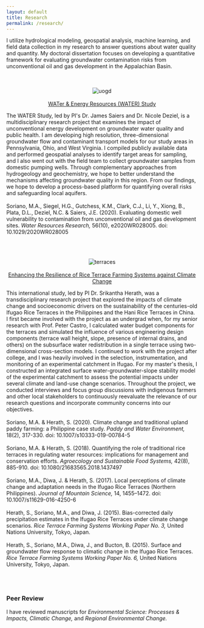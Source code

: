 ```yaml
---
layout: default
title: Research
permalink: /research/
---
```


I utilize hydrological modeling, geospatial analysis, machine learning, and field data collection in my research to answer questions about water quality and quantity. My doctoral dissertation focuses on developing a quantitative framework for evaluating groundwater contamination risks from unconventional oil and gas development in the Appalachian Basin.
<br /><br /><br />
<p align="center">
  <img src="uogd.png" alt="uogd" />
  <br /><br /><a href="https://medicine.yale.edu/water/" title="water">WATer & Energy Resources (WATER) Study</a>
</p>
<p align="left"> 
  The WATER Study, led by PI's Dr. James Saiers and Dr. Nicole Deziel, is a multidisciplinary research project that examines the impact of unconventional energy development on groundwater water quality and public health. I am developing high resolution, three-dimensional groundwater flow and contaminant transport models for our  study areas in Pennsylvania, Ohio, and West Virginia. I compiled publicly available data and performed geospatial analyses to identify target areas for sampling, and I also went out with the field team to collect groundwater samples from domestic pumping wells. Through complementary approaches from hydrogeology and geochemistry, we hope to better understand the mechanisms affecting groundwater quality in this region. From our findings, we hope to develop a process-based platform for quantifying overall risks and safeguarding local aquifers.
  <br /><br />Soriano, M.A., Siegel, H.G., Gutchess, K.M., Clark, C.J., Li, Y., Xiong, B., Plata, D.L., Deziel, N.C. & Saiers, J.E. (2020). Evaluating domestic well vulnerability to contamination from unconventional oil and gas development sites. <i>Water Resources Research,</i> 56(10), e2020WR028005. doi: 10.1029/2020WR028005
</p>
<br /><br />
<p align="center">
  <img src="terraces.png" alt="terraces" />
   <br /><br /><a href="https://www.apn-gcr.org/project/developing-ecosystem-based-adaptation-strategies-for-enhancing-resilience-of-rice-terrace-farming-systems-against-climate-change/" title="terraces">Enhancing the Resilience of Rice Terrace Farming Systems against Climate Change</a>
</p>
<p align="left">
  This international study, led by PI Dr. Srikantha Herath, was a transdisciplinary research project that explored the impacts of climate change and socioeconomic drivers on the sustainability of the centuries-old Ifugao Rice Terraces in the Philippines and the Hani Rice Terraces in China. I first became involved with the project as an undergrad when, for my senior research with Prof. Peter Castro, I calculated water budget components for the terraces and simulated the influence of various engineering design components (terrace wall height, slope, presence of internal drains, and others) on the subsurface water redistribution in a single terrace using two-dimensional cross-section models. I continued to work with the project after college, and I was heavily involved in the selection, instrumentation, and monitoring of an experimental catchment in Ifugao. For my master's thesis, I constructed an integrated surface water-groundwater-slope stability model of the experimental catchment to assess the potential impacts under several climate and land-use change scenarios. Throughout the project, we conducted interviews and focus group discussions with indigenous farmers and other local stakeholders to continuously reevaluate the relevance of our research questions and incorporate community concerns into our objectives.
  <br /><br />Soriano, M.A. & Herath, S. (2020). Climate change and traditional upland paddy farming: a Philippine case study. <i>Paddy and Water Environment,</i> 18(2), 317-330. doi: 10.1007/s10333-019-00784-5
  <br /><br />Soriano, M.A. & Herath, S. (2018). Quantifying the role of traditional rice terraces in regulating water resources: implications for management and conservation efforts. <i>Agroecology and Sustainable Food Systems,</i> 42(8), 885-910. doi: 10.1080/21683565.2018.1437497
  <br /><br />Soriano, M.A., Diwa, J. & Herath, S. (2017). Local perceptions of climate change and adaptation needs in the Ifugao Rice Terraces (Northern Philippines). <i>Journal of Mountain Science,</i> 14, 1455–1472. doi: 10.1007/s11629-016-4250-6
  <br /><br />Herath, S., Soriano, M.A., and Diwa, J. (2015). Bias-corrected daily precipitation estimates in the Ifugao Rice Terraces under climate change scenarios. <i>Rice Terrace Farming Systems Working Paper No. 3,</i> United Nations University, Tokyo, Japan.
  <br /><br />Herath, S., Soriano, M.A., Diwa, J., and Bucton, B. (2015). Surface and groundwater flow response to climatic change in the Ifugao Rice Terraces. <i>Rice Terrace Farming Systems Working Paper No. 6,</i> United Nations University, Tokyo, Japan.
</p>
<br /><br />

### Peer Review
I have reviewed manuscripts for *Environmental Science: Processes & Impacts, Climatic Change,* and *Regional Environmental Change.*